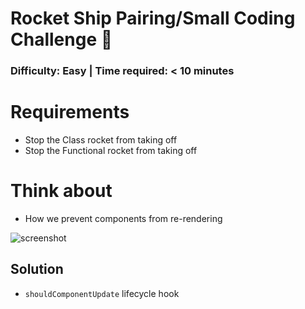 # Rocket Ship Pairing/Small Coding Challenge 🚀

### Difficulty: Easy | Time required: < 10 minutes

# Requirements
- Stop the Class rocket from taking off
- Stop the Functional rocket from taking off

# Think about
- How we prevent components from re-rendering

![screenshot](https://puu.sh/Fq16F/1ad6edff1b.png)

## Solution
-  `shouldComponentUpdate` lifecycle hook